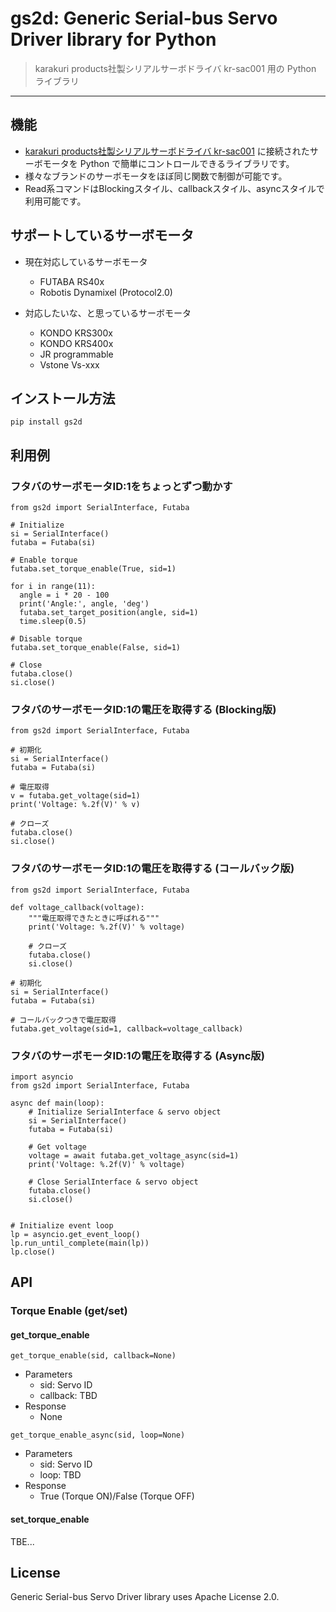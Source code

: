 # gs2d: Generic Serial-bus Servo Driver library for Python

> karakuri products社製シリアルサーボドライバ kr-sac001 用の Python ライブラリ

---

## 機能

- [karakuri products社製シリアルサーボドライバ kr-sac001](https://github.com/karakuri-products) に接続されたサーボモータを Python で簡単にコントロールできるライブラリです。
- 様々なブランドのサーボモータをほぼ同じ関数で制御が可能です。
- Read系コマンドはBlockingスタイル、callbackスタイル、asyncスタイルで利用可能です。

## サポートしているサーボモータ

- 現在対応しているサーボモータ
    - FUTABA RS40x
    - Robotis Dynamixel (Protocol2.0)

- 対応したいな、と思っているサーボモータ
    - KONDO KRS300x
    - KONDO KRS400x
    - JR programmable
    - Vstone Vs-xxx

## インストール方法

```
pip install gs2d
```

## 利用例

### フタバのサーボモータID:1をちょっとずつ動かす

```
from gs2d import SerialInterface, Futaba

# Initialize
si = SerialInterface()
futaba = Futaba(si)

# Enable torque
futaba.set_torque_enable(True, sid=1)

for i in range(11):
  angle = i * 20 - 100
  print('Angle:', angle, 'deg')
  futaba.set_target_position(angle, sid=1)
  time.sleep(0.5)

# Disable torque
futaba.set_torque_enable(False, sid=1)

# Close
futaba.close()
si.close()
```

### フタバのサーボモータID:1の電圧を取得する (Blocking版)

```
from gs2d import SerialInterface, Futaba

# 初期化
si = SerialInterface()
futaba = Futaba(si)

# 電圧取得
v = futaba.get_voltage(sid=1)
print('Voltage: %.2f(V)' % v)

# クローズ
futaba.close()
si.close()
```

### フタバのサーボモータID:1の電圧を取得する (コールバック版)

```
from gs2d import SerialInterface, Futaba

def voltage_callback(voltage):
    """電圧取得できたときに呼ばれる"""
    print('Voltage: %.2f(V)' % voltage)

    # クローズ
    futaba.close()
    si.close()

# 初期化
si = SerialInterface()
futaba = Futaba(si)

# コールバックつきで電圧取得
futaba.get_voltage(sid=1, callback=voltage_callback)
```

### フタバのサーボモータID:1の電圧を取得する (Async版)

```
import asyncio
from gs2d import SerialInterface, Futaba

async def main(loop):
    # Initialize SerialInterface & servo object
    si = SerialInterface()
    futaba = Futaba(si)

    # Get voltage
    voltage = await futaba.get_voltage_async(sid=1)
    print('Voltage: %.2f(V)' % voltage)

    # Close SerialInterface & servo object
    futaba.close()
    si.close()


# Initialize event loop
lp = asyncio.get_event_loop()
lp.run_until_complete(main(lp))
lp.close()
```



## API

### Torque Enable (get/set)

#### get_torque_enable

```
get_torque_enable(sid, callback=None)
```

- Parameters
  - sid: Servo ID
  - callback: TBD
- Response
  - None

```
get_torque_enable_async(sid, loop=None)
```

- Parameters
  - sid: Servo ID
  - loop: TBD
- Response
  - True (Torque ON)/False (Torque OFF)

#### set_torque_enable
TBE...




## License
Generic Serial-bus Servo Driver library uses Apache License 2.0.
